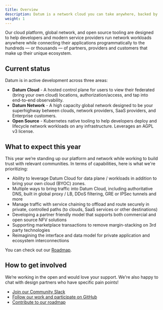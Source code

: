```yaml
---
title: Overview
description: Datum is a network cloud you can take anywhere, backed by open source.
weight: 1
---
```


Our cloud platform, global network, and open source tooling are designed to help developers and modern service providers run network workloads anywhere while connecting their applications programmatically to the hundreds — or thousands — of partners, providers and customers that make up their unique ecosystem.

## Current status

Datum is in active development across three areas:

- **Datum Cloud** - A hosted control plane for users to view their federated (bring your own cloud) locations, authorization/access, and tap into end-to-end observability.
- **Datum Network** - A high capacity global network designed to be your superhighway between clouds, network providers, SaaS providers, and Enterprise customers.
- **Open Source** - Kubernetes native tooling to help developers deploy and lifecycle network workloads on any infrastructure. Leverages an AGPL v3 license.

## What to expect this year

This year we’re standing up our platform and network while working to build trust with relevant communities. In terms of capabilities, here is what we're prioritizing:

- Ability to leverage Datum Cloud for data plane / workloads in addition to bring your own cloud (BYOC) zones.
- Multiple ways to bring traffic into Datum Cloud, including authoritative DNS, built in global proxy / LB, DDoS filtering, GRE or IPSec tunnels and more
- Manage traffic with service chaining to offload and route securely in private, controlled paths (to clouds, SaaS services or other destinations)
- Developing a partner friendly model that supports both commercial and open source NFV solutions
- Supporting marketplace transactions to remove margin-stacking on 3rd party technologies
- Reimagining the interface and data model for private application and ecosystem interconnections

You can check out our [Roadmap](/docs/roadmap).

## How to get involved

We’re working in the open and would love your support. We're also happy to chat with design partners who have specific pain points!

- [Join our Community Slack](https://slack.datum.net/)
- [Follow our work and participate on GitHub](https://github.com/datum-cloud)
- [Contribute to our roadmap](https://feedback.datum.net/)